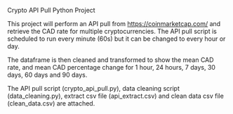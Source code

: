 Crypto API Pull Python Project

This project will perform an API pull from https://coinmarketcap.com/ and retrieve the CAD rate for multiple cryptocurrencies. The API pull script is scheduled to run every minute (60s) but it can be changed to every hour or day.

The dataframe is then cleaned and transformed to show the mean CAD rate, and mean CAD percentage change for 1 hour, 24 hours, 7 days, 30 days, 60 days and 90 days.

The API pull script (crypto_api_pull.py), data cleaning script (data_cleaning.py), extract csv file (api_extract.csv) and clean data csv file (clean_data.csv) are attached.
